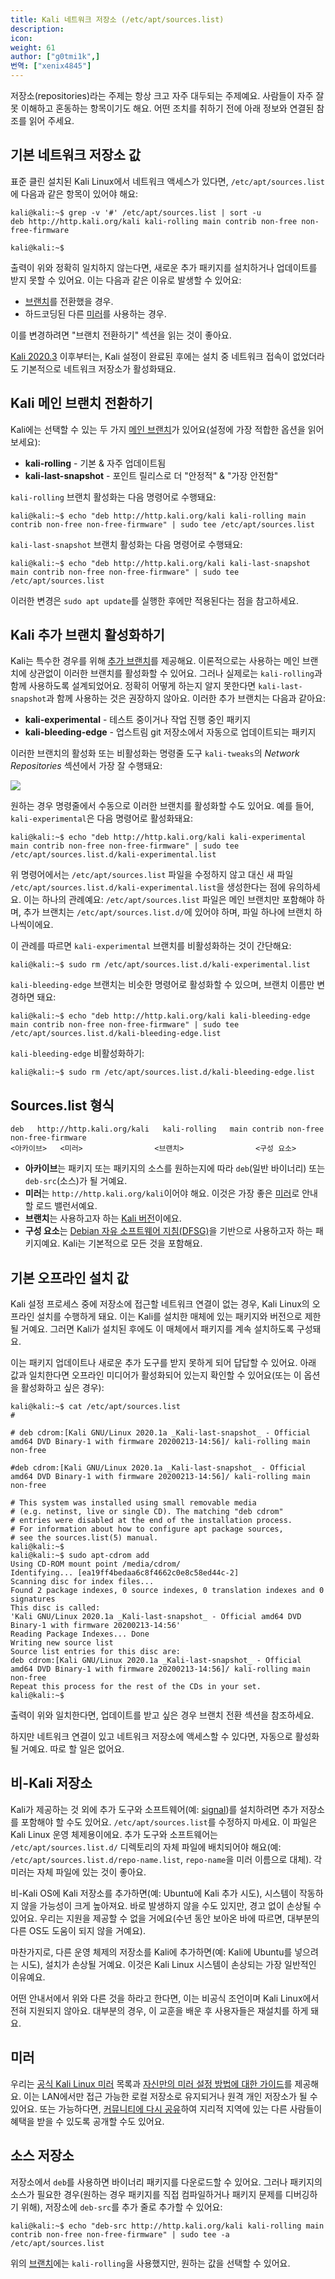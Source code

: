 ```yaml
---
title: Kali 네트워크 저장소 (/etc/apt/sources.list)
description:
icon:
weight: 61
author: ["g0tmi1k",]
번역: ["xenix4845"]
---
```


저장소(repositories)라는 주제는 항상 크고 자주 대두되는 주제예요. 사람들이 자주 잘못 이해하고 혼동하는 항목이기도 해요. 어떤 조치를 취하기 전에 아래 정보와 연결된 참조를 읽어 주세요.

## 기본 네트워크 저장소 값

표준 클린 설치된 Kali Linux에서 네트워크 액세스가 있다면, `/etc/apt/sources.list`에 다음과 같은 항목이 있어야 해요:

```console
kali@kali:~$ grep -v '#' /etc/apt/sources.list | sort -u
deb http://http.kali.org/kali kali-rolling main contrib non-free non-free-firmware

kali@kali:~$
```

출력이 위와 정확히 일치하지 않는다면, 새로운 추가 패키지를 설치하거나 업데이트를 받지 못할 수 있어요.
이는 다음과 같은 이유로 발생할 수 있어요:

- [브랜치](/docs/general-use/kali-branches/)를 전환했을 경우.
- 하드코딩된 다른 [미러](/docs/community/kali-linux-mirrors/)를 사용하는 경우.

이를 변경하려면 "브랜치 전환하기" 섹션을 읽는 것이 좋아요.

[Kali 2020.3](/blog/kali-linux-2020-3-release/) 이후부터는, Kali 설정이 완료된 후에는 설치 중 네트워크 접속이 없었더라도 기본적으로 네트워크 저장소가 활성화돼요.

## Kali 메인 브랜치 전환하기

Kali에는 선택할 수 있는 두 가지 [메인 브랜치](/docs/general-use/kali-branches/)가 있어요(설정에 가장 적합한 옵션을 읽어보세요):

- **kali-rolling** - 기본 & 자주 업데이트됨
- **kali-last-snapshot** - 포인트 릴리스로 더 "안정적" & "가장 안전함"

`kali-rolling` 브랜치 활성화는 다음 명령어로 수행돼요:

```console
kali@kali:~$ echo "deb http://http.kali.org/kali kali-rolling main contrib non-free non-free-firmware" | sudo tee /etc/apt/sources.list
```

`kali-last-snapshot` 브랜치 활성화는 다음 명령어로 수행돼요:

```console
kali@kali:~$ echo "deb http://http.kali.org/kali kali-last-snapshot main contrib non-free non-free-firmware" | sudo tee /etc/apt/sources.list
```

이러한 변경은 `sudo apt update`를 실행한 후에만 적용된다는 점을 참고하세요.

## Kali 추가 브랜치 활성화하기

Kali는 특수한 경우를 위해 [추가 브랜치](/docs/general-use/kali-branches/)를 제공해요. 이론적으로는 사용하는 메인 브랜치에 상관없이 이러한 브랜치를 활성화할 수 있어요. 그러나 실제로는 `kali-rolling`과 함께 사용하도록 설계되었어요. 정확히 어떻게 하는지 알지 못한다면 `kali-last-snapshot`과 함께 사용하는 것은 권장하지 않아요. 이러한 추가 브랜치는 다음과 같아요:

- **kali-experimental** - 테스트 중이거나 작업 진행 중인 패키지
- **kali-bleeding-edge** - 업스트림 git 저장소에서 자동으로 업데이트되는 패키지

이러한 브랜치의 활성화 또는 비활성화는 명령줄 도구 `kali-tweaks`의 *Network Repositories* 섹션에서 가장 잘 수행돼요:

![](kali-tweaks-network-repositories.png)

원하는 경우 명령줄에서 수동으로 이러한 브랜치를 활성화할 수도 있어요. 예를 들어, `kali-experimental`은 다음 명령어로 활성화돼요:

```console
kali@kali:~$ echo "deb http://http.kali.org/kali kali-experimental main contrib non-free non-free-firmware" | sudo tee /etc/apt/sources.list.d/kali-experimental.list
```

위 명령어에서는 `/etc/apt/sources.list` 파일을 수정하지 않고 대신 새 파일 `/etc/apt/sources.list.d/kali-experimental.list`을 생성한다는 점에 유의하세요. 이는 하나의 관례예요: `/etc/apt/sources.list` 파일은 메인 브랜치만 포함해야 하며, 추가 브랜치는 `/etc/apt/sources.list.d/`에 있어야 하며, 파일 하나에 브랜치 하나씩이에요.

이 관례를 따르면 `kali-experimental` 브랜치를 비활성화하는 것이 간단해요:

```console
kali@kali:~$ sudo rm /etc/apt/sources.list.d/kali-experimental.list
```

`kali-bleeding-edge` 브랜치는 비슷한 명령어로 활성화할 수 있으며, 브랜치 이름만 변경하면 돼요:

```console
kali@kali:~$ echo "deb http://http.kali.org/kali kali-bleeding-edge main contrib non-free non-free-firmware" | sudo tee /etc/apt/sources.list.d/kali-bleeding-edge.list
```

`kali-bleeding-edge` 비활성화하기:

```console
kali@kali:~$ sudo rm /etc/apt/sources.list.d/kali-bleeding-edge.list
```

## Sources.list 형식

```plaintext
deb   http://http.kali.org/kali   kali-rolling   main contrib non-free non-free-firmware
<아카이브>   <미러>                <브랜치>                <구성 요소>
```

- **아카이브**는 패키지 또는 패키지의 소스를 원하는지에 따라 `deb`(일반 바이너리) 또는 `deb-src`(소스)가 될 거예요.
- **미러**는 `http://http.kali.org/kali`이어야 해요. 이것은 가장 좋은 [미러](/docs/community/kali-linux-mirrors/)로 안내할 로드 밸런서예요.
- **브랜치**는 사용하고자 하는 [Kali 버전](/docs/general-use/kali-branches/)이에요.
- **구성 요소**는 [Debian 자유 소프트웨어 지침(DFSG)](https://www.debian.org/social_contract#guidelines)을 기반으로 사용하고자 하는 패키지예요. Kali는 기본적으로 모든 것을 포함해요.

## 기본 오프라인 설치 값

Kali 설정 프로세스 중에 저장소에 접근할 네트워크 연결이 없는 경우, Kali Linux의 오프라인 설치를 수행하게 돼요. 이는 Kali를 설치한 매체에 있는 패키지와 버전으로 제한될 거예요. 그러면 Kali가 설치된 후에도 이 매체에서 패키지를 계속 설치하도록 구성돼요.

이는 패키지 업데이트나 새로운 추가 도구를 받지 못하게 되어 답답할 수 있어요. 아래 값과 일치한다면 오프라인 미디어가 활성화되어 있는지 확인할 수 있어요(또는 이 옵션을 활성화하고 싶은 경우):

```console
kali@kali:~$ cat /etc/apt/sources.list
#

# deb cdrom:[Kali GNU/Linux 2020.1a _Kali-last-snapshot_ - Official amd64 DVD Binary-1 with firmware 20200213-14:56]/ kali-rolling main non-free

#deb cdrom:[Kali GNU/Linux 2020.1a _Kali-last-snapshot_ - Official amd64 DVD Binary-1 with firmware 20200213-14:56]/ kali-rolling main non-free

# This system was installed using small removable media
# (e.g. netinst, live or single CD). The matching "deb cdrom"
# entries were disabled at the end of the installation process.
# For information about how to configure apt package sources,
# see the sources.list(5) manual.
kali@kali:~$
kali@kali:~$ sudo apt-cdrom add
Using CD-ROM mount point /media/cdrom/
Identifying... [ea19ff4bedaa6c8f4662c0e8c58ed44c-2]
Scanning disc for index files...
Found 2 package indexes, 0 source indexes, 0 translation indexes and 0 signatures
This disc is called:
'Kali GNU/Linux 2020.1a _Kali-last-snapshot_ - Official amd64 DVD Binary-1 with firmware 20200213-14:56'
Reading Package Indexes... Done
Writing new source list
Source list entries for this disc are:
deb cdrom:[Kali GNU/Linux 2020.1a _Kali-last-snapshot_ - Official amd64 DVD Binary-1 with firmware 20200213-14:56]/ kali-rolling main non-free
Repeat this process for the rest of the CDs in your set.
kali@kali:~$
```

출력이 위와 일치한다면, 업데이트를 받고 싶은 경우 브랜치 전환 섹션을 참조하세요.

하지만 네트워크 연결이 있고 네트워크 저장소에 액세스할 수 있다면, 자동으로 활성화될 거예요. 따로 할 일은 없어요.

## 비-Kali 저장소

Kali가 제공하는 것 외에 추가 도구와 소프트웨어(예: [signal](https://signal.org/))를 설치하려면 추가 저장소를 포함해야 할 수도 있어요. `/etc/apt/sources.list`를 수정하지 마세요. 이 파일은 Kali Linux 운영 체제용이에요. 추가 도구와 소프트웨어는 `/etc/apt/sources.list.d/` 디렉토리의 자체 파일에 배치되어야 해요(예: `/etc/apt/sources.list.d/repo-name.list`, `repo-name`을 미러 이름으로 대체). 각 미러는 자체 파일에 있는 것이 좋아요.

비-Kali OS에 Kali 저장소를 추가하면(예: Ubuntu에 Kali 추가 시도), 시스템이 작동하지 않을 가능성이 크게 높아져요. 바로 발생하지 않을 수도 있지만, 경고 없이 손상될 수 있어요. 우리는 지원을 제공할 수 없을 거에요(수년 동안 보아온 바에 따르면, 대부분의 다른 OS도 도움이 되지 않을 거예요).

마찬가지로, 다른 운영 체제의 저장소를 Kali에 추가하면(예: Kali에 Ubuntu를 넣으려는 시도), 설치가 손상될 거예요. 이것은 Kali Linux 시스템이 손상되는 가장 일반적인 이유예요.

어떤 안내서에서 위와 다른 것을 하라고 한다면, 이는 비공식 조언이며 Kali Linux에서 전혀 지원되지 않아요. 대부분의 경우, 이 교훈을 배운 후 사용자들은 재설치를 하게 돼요.

## 미러

우리는 [공식 Kali Linux 미러](/docs/community/kali-linux-mirrors/) 목록과 [자신만의 미러 설정 방법에 대한 가이드](/docs/community/setting-up-a-kali-linux-mirror/)를 제공해요. 이는 LAN에서만 접근 가능한 로컬 저장소로 유지되거나 원격 개인 저장소가 될 수 있어요. 또는 가능하다면, [커뮤니티에 다시 공유](/docs/community/contribute/)하여 지리적 지역에 있는 다른 사람들이 혜택을 받을 수 있도록 공개할 수도 있어요.

## 소스 저장소

저장소에서 `deb`를 사용하면 바이너리 패키지를 다운로드할 수 있어요. 그러나 패키지의 소스가 필요한 경우(원하는 경우 패키지를 직접 컴파일하거나 패키지 문제를 디버깅하기 위해), 저장소에 `deb-src`를 추가 줄로 추가할 수 있어요:

```console
kali@kali:~$ echo "deb-src http://http.kali.org/kali kali-rolling main contrib non-free non-free-firmware" | sudo tee -a /etc/apt/sources.list
```

위의 [브랜치](/docs/general-use/kali-branches/)에는 `kali-rolling`을 사용했지만, 원하는 값을 선택할 수 있어요.
